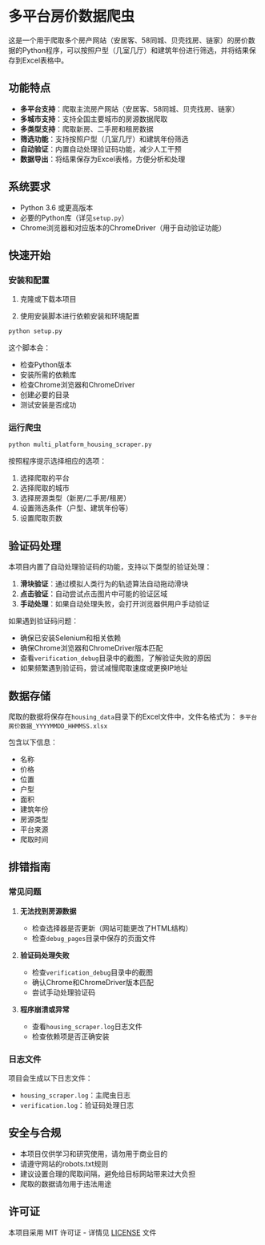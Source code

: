 # 多平台房价数据爬虫

这是一个用于爬取多个房产网站（安居客、58同城、贝壳找房、链家）的房价数据的Python程序，可以按照户型（几室几厅）和建筑年份进行筛选，并将结果保存到Excel表格中。

## 功能特点

- **多平台支持**：爬取主流房产网站（安居客、58同城、贝壳找房、链家）
- **多城市支持**：支持全国主要城市的房源数据爬取
- **多类型支持**：爬取新房、二手房和租房数据
- **筛选功能**：支持按照户型（几室几厅）和建筑年份筛选
- **自动验证**：内置自动处理验证码功能，减少人工干预
- **数据导出**：将结果保存为Excel表格，方便分析和处理

## 系统要求

- Python 3.6 或更高版本
- 必要的Python库（详见`setup.py`）
- Chrome浏览器和对应版本的ChromeDriver（用于自动验证功能）

## 快速开始

### 安装和配置

1. 克隆或下载本项目

2. 使用安装脚本进行依赖安装和环境配置
```bash
python setup.py
```
这个脚本会：
- 检查Python版本
- 安装所需的依赖库
- 检查Chrome浏览器和ChromeDriver
- 创建必要的目录
- 测试安装是否成功

### 运行爬虫

```bash
python multi_platform_housing_scraper.py
```

按照程序提示选择相应的选项：
1. 选择爬取的平台
2. 选择爬取的城市
3. 选择房源类型（新房/二手房/租房）
4. 设置筛选条件（户型、建筑年份等）
5. 设置爬取页数

## 验证码处理

本项目内置了自动处理验证码的功能，支持以下类型的验证处理：

1. **滑块验证**：通过模拟人类行为的轨迹算法自动拖动滑块
2. **点击验证**：自动尝试点击图片中可能的验证区域
3. **手动处理**：如果自动处理失败，会打开浏览器供用户手动验证

如果遇到验证码问题：
- 确保已安装Selenium和相关依赖
- 确保Chrome浏览器和ChromeDriver版本匹配
- 查看`verification_debug`目录中的截图，了解验证失败的原因
- 如果频繁遇到验证码，尝试减慢爬取速度或更换IP地址

## 数据存储

爬取的数据将保存在`housing_data`目录下的Excel文件中，文件名格式为：
`多平台房价数据_YYYYMMDD_HHMMSS.xlsx`

包含以下信息：
- 名称
- 价格
- 位置
- 户型
- 面积
- 建筑年份
- 房源类型
- 平台来源
- 爬取时间

## 排错指南

### 常见问题

1. **无法找到房源数据**
   - 检查选择器是否更新（网站可能更改了HTML结构）
   - 检查`debug_pages`目录中保存的页面文件

2. **验证码处理失败**
   - 检查`verification_debug`目录中的截图
   - 确认Chrome和ChromeDriver版本匹配
   - 尝试手动处理验证码

3. **程序崩溃或异常**
   - 查看`housing_scraper.log`日志文件
   - 检查依赖项是否正确安装

### 日志文件

项目会生成以下日志文件：
- `housing_scraper.log`：主爬虫日志
- `verification.log`：验证码处理日志

## 安全与合规

- 本项目仅供学习和研究使用，请勿用于商业目的
- 请遵守网站的robots.txt规则
- 建议设置合理的爬取间隔，避免给目标网站带来过大负担
- 爬取的数据请勿用于违法用途

## 许可证

本项目采用 MIT 许可证 - 详情见 [LICENSE](LICENSE) 文件 